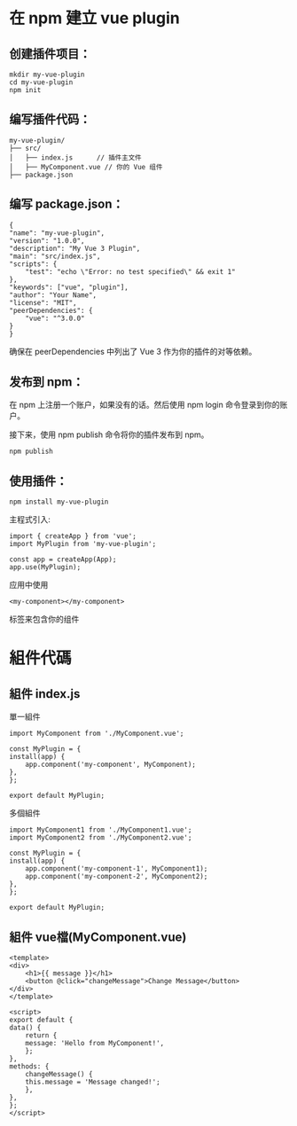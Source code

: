 # 在 npm 建立 vue plugin  

## 创建插件项目：  

    mkdir my-vue-plugin
    cd my-vue-plugin
    npm init

## 编写插件代码：  

    my-vue-plugin/
    ├── src/
    │   ├── index.js      // 插件主文件
    │   ├── MyComponent.vue // 你的 Vue 组件
    ├── package.json

## 编写 package.json：  

    {
    "name": "my-vue-plugin",
    "version": "1.0.0",
    "description": "My Vue 3 Plugin",
    "main": "src/index.js",
    "scripts": {
        "test": "echo \"Error: no test specified\" && exit 1"
    },
    "keywords": ["vue", "plugin"],
    "author": "Your Name",
    "license": "MIT",
    "peerDependencies": {
        "vue": "^3.0.0"
    }
    }

确保在 peerDependencies 中列出了 Vue 3 作为你的插件的对等依赖。  

## 发布到 npm：

在 npm 上注册一个账户，如果没有的话。然后使用 npm login 命令登录到你的账户。

接下来，使用 npm publish 命令将你的插件发布到 npm。

    npm publish

## 使用插件：

    npm install my-vue-plugin

主程式引入:  

    import { createApp } from 'vue';
    import MyPlugin from 'my-vue-plugin';

    const app = createApp(App);
    app.use(MyPlugin);

应用中使用 

    <my-component></my-component> 

标签来包含你的组件

# 組件代碼  

## 組件 index.js

單一組件  

    import MyComponent from './MyComponent.vue';

    const MyPlugin = {
    install(app) {
        app.component('my-component', MyComponent);
    },
    };

    export default MyPlugin;

多個組件  

    import MyComponent1 from './MyComponent1.vue';
    import MyComponent2 from './MyComponent2.vue';

    const MyPlugin = {
    install(app) {
        app.component('my-component-1', MyComponent1);
        app.component('my-component-2', MyComponent2);
    },
    };

    export default MyPlugin;

## 組件 vue檔(MyComponent.vue)  

    <template>
    <div>
        <h1>{{ message }}</h1>
        <button @click="changeMessage">Change Message</button>
    </div>
    </template>

    <script>
    export default {
    data() {
        return {
        message: 'Hello from MyComponent!',
        };
    },
    methods: {
        changeMessage() {
        this.message = 'Message changed!';
        },
    },
    };
    </script>
